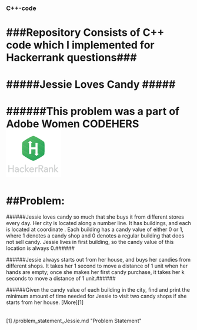 ### C++-code


###Repository Consists of C++ code which I implemented for Hackerrank questions###
============================================================
#####Jessie Loves Candy #####
===============================================================
######This problem was a part of Adobe Women CODEHERS ![Alt](/hackerRankLogo.png "HR")
================================================================
##Problem:
================================================================
######Jessie loves candy so much that she buys it from  different stores every day. Her city is located along a number line. It has  buildings,  and each  is located at coordinate . Each building has a candy value of either 0 or 1, where 1 denotes a candy shop and 0 denotes a regular building that does not sell candy. Jessie lives in first building, so the candy value of this location is always 0.######

######Jessie always starts out from her house,  and buys her candies from  different shops. It takes her 1 second to move a distance of 1 unit when her hands are empty; once she makes her first candy purchase, it takes her k seconds to move a distance of 1 unit.######

######Given the candy value of each building in the city, find and print the minimum amount of time needed for Jessie to visit two candy shops if she starts from her house. [More][1]
######
[1] /problem_statement_Jessie.md "Problem Statement"


